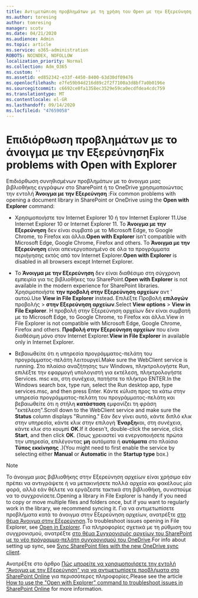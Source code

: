 ```yaml
---
title: Αντιμετώπιση προβλημάτων με τη χρήση του Open με την Εξερεύνηση
ms.author: toresing
author: tomresing
manager: scotv
ms.date: 04/21/2020
ms.audience: Admin
ms.topic: article
ms.service: o365-administration
ROBOTS: NOINDEX, NOFOLLOW
localization_priority: Normal
ms.collection: Adm_O365
ms.custom: ''
ms.assetid: ed852342-e33f-4450-8400-63d30df09476
ms.openlocfilehash: e7fe59b94d216d89c2f2f7100a3d8bf7a0b0196e
ms.sourcegitcommit: c6692ce0fa1358ec3529e59ca0ecdfdea4cdc759
ms.translationtype: MT
ms.contentlocale: el-GR
ms.lasthandoff: 09/14/2020
ms.locfileid: "47659058"
---
```

# <a name="fix-problems-with-open-with-explorer"></a><span data-ttu-id="82204-102">Επιδιόρθωση προβλημάτων με το άνοιγμα με την Εξερεύνηση</span><span class="sxs-lookup"><span data-stu-id="82204-102">Fix problems with Open with Explorer</span></span>

<span data-ttu-id="82204-103">Επιδιόρθωση συνηθισμένων προβλημάτων με το άνοιγμα μιας βιβλιοθήκης εγγράφων στο SharePoint ή το OneDrive χρησιμοποιώντας την εντολή **Άνοιγμα με την Εξερεύνηση** :</span><span class="sxs-lookup"><span data-stu-id="82204-103">Fix common problems with opening a document library in SharePoint or OneDrive using the **Open with Explorer** command:</span></span> 
  
- <span data-ttu-id="82204-104">Χρησιμοποιήστε τον Internet Explorer 10 ή τον Internet Explorer 11.</span><span class="sxs-lookup"><span data-stu-id="82204-104">Use Internet Explorer 10 or Internet Explorer 11.</span></span> <span data-ttu-id="82204-105">Το **Άνοιγμα με την Εξερεύνηση** δεν είναι συμβατό με το Microsoft Edge, το Google Chrome, το Firefox και άλλα.</span><span class="sxs-lookup"><span data-stu-id="82204-105">**Open with Explorer** isn't compatible with Microsoft Edge, Google Chrome, Firefox and others.</span></span> <span data-ttu-id="82204-106">Το **Άνοιγμα με την Εξερεύνηση** είναι απενεργοποιημένο σε όλα τα προγράμματα περιήγησης εκτός από τον Internet Explorer.</span><span class="sxs-lookup"><span data-stu-id="82204-106">**Open with Explorer** is disabled in all browsers except Internet Explorer.</span></span> 
    
- <span data-ttu-id="82204-107">Το **Άνοιγμα με την Εξερεύνηση** δεν είναι διαθέσιμο στη σύγχρονη εμπειρία για τις βιβλιοθήκες του SharePoint.</span><span class="sxs-lookup"><span data-stu-id="82204-107">**Open with Explorer** is not available in the modern experience for SharePoint libraries.</span></span> <span data-ttu-id="82204-108">Χρησιμοποιήστε **την προβολή στην Εξερεύνηση αρχείων** αντ ' αυτού.</span><span class="sxs-lookup"><span data-stu-id="82204-108">Use **View in File Explorer** instead.</span></span> <span data-ttu-id="82204-109">Επιλέξτε Προβολή **επιλογών** προβολής \> **στην Εξερεύνηση αρχείων**.</span><span class="sxs-lookup"><span data-stu-id="82204-109">Select **View options** \> **View in File Explorer**.</span></span> <span data-ttu-id="82204-110">Η προβολή στην Εξερεύνηση αρχείων δεν είναι συμβατή με το Microsoft Edge, το Google Chrome, το Firefox και άλλα.</span><span class="sxs-lookup"><span data-stu-id="82204-110">View in File Explorer is not compatible with Microsoft Edge, Google Chrome, Firefox and others.</span></span> <span data-ttu-id="82204-111">**Προβολή στην Εξερεύνηση αρχείων** που είναι διαθέσιμη μόνο στον Internet Explorer.</span><span class="sxs-lookup"><span data-stu-id="82204-111">**View in File Explorer** in available only in Internet Explorer.</span></span> 
    
- <span data-ttu-id="82204-112">Βεβαιωθείτε ότι η υπηρεσία προγράμματος-πελάτη του προγράμματος-πελάτη λειτουργεί.</span><span class="sxs-lookup"><span data-stu-id="82204-112">Make sure the WebClient service is running.</span></span> <span data-ttu-id="82204-113">Στο πλαίσιο αναζήτησης των Windows, πληκτρολογήστε Run, επιλέξτε την εφαρμογή υπολογιστή για εκτέλεση, πληκτρολογήστε Services. msc και, στη συνέχεια, πατήστε το πλήκτρο ENTER.</span><span class="sxs-lookup"><span data-stu-id="82204-113">In the Windows search box, type run, select the Run desktop app, type services.msc, and then press Enter.</span></span> <span data-ttu-id="82204-114">Κάντε κύλιση προς τα κάτω στην υπηρεσία προγράμματος-πελάτη του προγράμματος-πελάτη και βεβαιωθείτε ότι η στήλη **κατάσταση** εμφανίζει τη φράση "εκτέλεση".</span><span class="sxs-lookup"><span data-stu-id="82204-114">Scroll down to the WebClient service and make sure the **Status** column displays "Running."</span></span> <span data-ttu-id="82204-115">Εάν δεν γίνει αυτό, κάντε διπλό κλικ στην υπηρεσία, κάντε κλικ στην επιλογή **Έναρξη**και, στη συνέχεια, κάντε κλικ στο κουμπί **OK**.</span><span class="sxs-lookup"><span data-stu-id="82204-115">If it doesn't, double-click the service, click **Start**, and then click **OK**.</span></span> <span data-ttu-id="82204-116">(Ίσως χρειαστεί να ενεργοποιήσετε πρώτα την υπηρεσία, επιλέγοντας **μη** αυτόματα ή **αυτόματα** στο πλαίσιο **Τύπος εκκίνησης** .)</span><span class="sxs-lookup"><span data-stu-id="82204-116">(You might need to first enable the service by selecting either **Manual** or **Automatic** in the **Startup type** box.)</span></span> 
    
> [!NOTE]
> <span data-ttu-id="82204-117">Το άνοιγμα μιας βιβλιοθήκης στην Εξερεύνηση αρχείων είναι χρήσιμο εάν πρέπει να αντιγράψετε ή να μετακινήσετε πολλά αρχεία και φακέλους μία φορά, αλλά εάν θέλετε να εργάζεστε τακτικά στη βιβλιοθήκη, συνιστούμε να το συγχρονίσετε.</span><span class="sxs-lookup"><span data-stu-id="82204-117">Opening a library in File Explorer is handy if you need to copy or move multiple files and folders once, but if you want to regularly work in the library, we recommend syncing it.</span></span> <span data-ttu-id="82204-118">Για να αντιμετωπίσετε προβλήματα κατά το άνοιγμα στην Εξερεύνηση αρχείων, ανατρέξτε [στο θέμα Άνοιγμα στην Εξερεύνηση](https://go.microsoft.com/fwlink/?linkid=871665).</span><span class="sxs-lookup"><span data-stu-id="82204-118">To troubleshoot issues opening in File Explorer, see [Open in Explorer](https://go.microsoft.com/fwlink/?linkid=871665).</span></span> <span data-ttu-id="82204-119">Για πληροφορίες σχετικά με τη ρύθμιση του συγχρονισμού, ανατρέξτε [στο θέμα Συγχρονισμός αρχείων του SharePoint με το νέο πρόγραμμα-πελάτη συγχρονισμού του OneDrive](https://go.microsoft.com/fwlink/?linkid=871666).</span><span class="sxs-lookup"><span data-stu-id="82204-119">For info about setting up sync, see [Sync SharePoint files with the new OneDrive sync client](https://go.microsoft.com/fwlink/?linkid=871666).</span></span>
  
<span data-ttu-id="82204-120">Ανατρέξτε στο άρθρο [Πώς μπορείτε να χρησιμοποιήσετε την εντολή "Άνοιγμα με την Εξερεύνηση" για να αντιμετωπίσετε προβλήματα στο SharePoint Online](https://docs.microsoft.com/sharepoint/support/lists-and-libraries/troubleshoot-issues-using-open-with-explorer) για περισσότερες πληροφορίες.</span><span class="sxs-lookup"><span data-stu-id="82204-120">Please see the article [How to use the "Open with Explorer" command to troubleshoot issues in SharePoint Online](https://docs.microsoft.com/sharepoint/support/lists-and-libraries/troubleshoot-issues-using-open-with-explorer) for more information.</span></span> 
  

